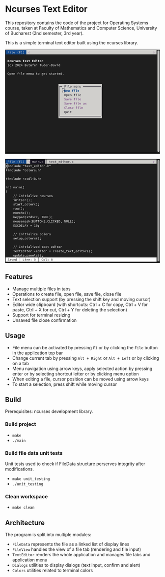 # Ncurses Text Editor

This repository contains the code of the project for Operating Systems course, taken at Faculty of Mathematics and Computer Science, University of Bucharest (2nd semester, 3rd year).

This is a simple terminal text editor built using the ncurses library.

![Main screen](doc/main_screen.png)

![File view](doc/file_view.png)

## Features

- Manage multiple files in tabs
- Operations to create file, open file, save file, close file
- Text selection support (by pressing the shift key and moving cursor)
- Editor wide clipboard (with shortcuts: Ctrl + C for copy, Ctrl + V for paste, Ctrl + X for cut, Ctrl + Y for deleting the selection)
- Support for terminal resizing
- Unsaved file close confirmation

## Usage

- File menu can be activated by pressing `F1` or by clicking the `File` button in the application top bar
- Change current tab by pressing `Alt + Right` or `Alt + Left` or by clicking on a tab
- Menu navigation using arrow keys, apply selected action by pressing enter or by selecting shortcut letter or by clicking menu option
- When editing a file, cursor position can be moved using arrow keys
- To start a selection, press shift while moving cursor

## Build

Prerequisites: ncurses development library.

### Build project
- `make`
- `./main`

### Build file data unit tests
Unit tests used to check if FileData structure perserves integrity after modifications.

- `make unit_testing`
- `./unit_testing`

### Clean workspace
- `make clean`

## Architecture

The program is split into multiple modules:

- `FileData` represents the file as a linked list of display lines
- `FileView` handles the view of a file tab (rendering and file input)
- `TextEditor` renders the whole application and manages file tabs and application menu
- `Dialogs` utilities to display dialogs (text input, confirm and alert)
- `Colors` utilities related to terminal colors
